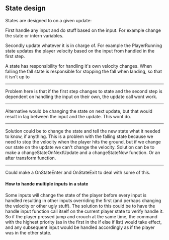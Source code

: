## State design

States are designed to on a given update:

 First handle any input and do stuff based on the input. For example change the state or intern variables.

 Secondly update whatever it is in charge of. For example the PlayerRunning state updates the player velocity based on the input from handled in the first step.

A state has responsibility for handling it's own velocity changes. When falling the fall state is responsible for stopping the fall when landing, so that it isn't up to

---

 Problem here is that if the first step changes to state and the second step is dependent on handling the input on their own, the update call wont work.

---

Alternative would be changing the state on next update, but that would result in lag between the input and the update. This wont do.

---

Solution could be to change the state and tell the new state what it needed to know, if anything. This is a problem with the falling state because we need to stop the velocity when the player hits the ground, but if we change our state on the update we can't change the velocity. Solution can be to make a changeStateOnNextUpdate and a changeStateNow function. Or an after transform function.


---

Could make a OnStateEnter and OnStateExit to deal with some of this.

#### How to hande multiple inputs in a state

Some inputs will change the state of the player before every input is handled resulting in other inputs overriding the first (and perhaps changing the velocity or other ugly stuff). The solution to this could be to have the handle input function call itself on the current player state to verify handle it. So if the player pressed jump and crouch at the same time, the command with the highest priority (as in the first in the if else if list) would take effect, and any subsequent input would be handled accordingly as if the player was in the other state.
